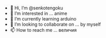 - 👋 Hi, I’m @senkotengoku
- 👀 I’m interested in ... anime
- 🌱 I’m currently learning arduino
- 💞️ I’m looking to collaborate on ... by myself
- 📫 How to reach me ... величия

<!---
senkotengoku/senkotengoku is a ✨ special ✨ repository because its `README.md` (this file) appears on your GitHub profile.
You can click the Preview link to take a look at your changes.
--->
